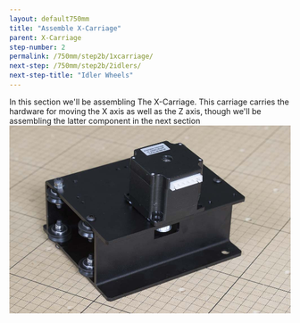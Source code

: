```yaml
---
layout: default750mm
title: "Assemble X-Carriage"
parent: X-Carriage
step-number: 2
permalink: /750mm/step2b/1xcarriage/
next-step: /750mm/step2b/2idlers/
next-step-title: "Idler Wheels"
---
```


In this section we'll be assembling The X-Carriage. This carriage carries the hardware for moving the X axis as well as the Z axis, though we'll be assembling the latter component in the next section
<img src="../../step2/photo/jpfs_DSC2650.jpg">
